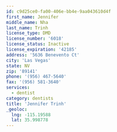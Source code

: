 ```yaml
---
id: c9d25ce0-fa00-406e-bb4e-9aa043610d4f
first_name: Jennifer
middle_name: Nha
last_name: Trinh
license_type: DMD
license_number: '6018'
license_status: Inactive
license_expiration: '42185'
address: '5636 Benevento Ct'
city: 'Las Vegas'
state: NV
zip: '89141'
phone: '(956) 467-5640'
fax: '(956) 581-3640'
services:
  - dentist
category: dentists
title: 'Jennifer Trinh'
_geoloc:
  lng: -115.19588
  lat: 35.998778
---
```

